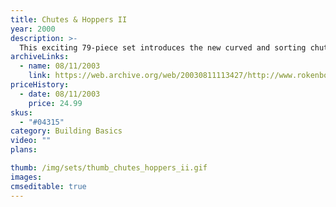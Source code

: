 ```yaml
---
title: Chutes & Hoppers II
year: 2000
description: >-
  This exciting 79-piece set introduces the new curved and sorting chutes allow you to build elaborate chute systems that will take your Rokenbok balls in, out, and around your Rokenbok World.
archiveLinks:
  - name: 08/11/2003
    link: https://web.archive.org/web/20030811113427/http://www.rokenbok.com/catalog/pd_bb_chutes_hoppers2.html
priceHistory:
  - date: 08/11/2003
    price: 24.99
skus:
  - "#04315"
category: Building Basics
video: ""
plans:

thumb: /img/sets/thumb_chutes_hoppers_ii.gif
images:
cmseditable: true
---
```

